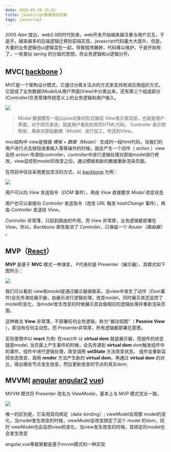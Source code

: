 ```yaml
---
date: 2016-03-29 15:21
title: javascript数据驱动页面
tags: javascript
---
```


2005 *Ajax* 提出，web2.0的时代到来，web开发开始越来越注重与用户交互，于是乎，越来越多的后端逻辑迁移到前端实现，javascript代码量大大提升，但是，大量的业务逻辑也ui逻辑混在一起，导致程序臃肿，代码难以维护。于是开始有了，一些类似 *spring* 的分层的思想，将业务逻辑和ui逻辑分开。
<!--more-->
## MVC( [backbone](https://github.com/jashkenas/backbone) ）
MVC是一个架构设计模式，它通过分离关注点的方式来支持改进应用组织方式。它促成了业务数据(Model)从用户界面(View)中分离出来，还有第三个组成部分(Controller)负责管理传统意义上的业务逻辑和用户输入。

![](http://image.beekka.com/blog/2015/bg2015020105.png)

> Model 数据模型一般以json对象的形式展现
> View表示表现层，也就是用户界面，对于网页来说，就是用户看到的网页HTML代码。
> Controller 表示控制层，用来对原始数据（Model）进行加工，传送到View。

mvc结构中 view是根据 *模板* + *数据（Model）* 生成的一段html代码，当我们的用户进行点击按钮或者输入等等操作的时候，就会产生一个动作（ *action* ）view会把 *action* 传递给controller，controller中进行逻辑处理对原始model进行修改，view监控到model的改变之后，通过模板和新的数据重新渲染页面。

在项目中往往采用更加灵活的方式，以 [backbone](https://github.com/jashkenas/backbone) 为例：

![](http://image.beekka.com/blog/2015/bg2015020108.png)

用户可以向 *View* 发送指令（*DOM* 事件），再由 *View* 直接要求 *Model* 改变状态

用户也可以直接向 *Controller* 发送指令（改变 *URL* 触发 *hashChange* 事件），再由 *Controller* 发送给 *View*。

*Controller* 非常薄，只起到路由的作用，而 View 非常厚，业务逻辑都部署在 *View*。所以，*Backbone* 索性取消了 *Controller*，只保留一个 *Router（路由器）* 。

## MVP（[React](http://reactjs.cn/)）
**MVP** 是基于 **MVC** 模式一种演变， P代表的是 Presenter（展示器），其模式如下图所示：

![](http://image.beekka.com/blog/2015/bg2015020109.png)

我们可以看到 view和model是通过展示器做联系，当view中发生了动作（Dom事件)会先传递给展示器，由展示进行逻辑处理，改变model，同时展示其还监控了model的变化，当model发生改变的时候展示其会做相应的逻辑处理并重新渲染页面。

这种做法 **View** 非常薄，不部署任何业务逻辑，称为"被动视图"（ **Passive View** ），即没有任何主动性，而 Presenter非常厚，所有逻辑都部署在那里。

实际使用中以 **react** 为例:
在react中 以 **virtual dom** 就是展示器，而组件的状态 就是model, 当页面上产生事件的时候，会先传递到 **virtual dom** dom触发组件中的事件，组件中进行逻辑处理，改变调用 **setState** 方法改变状态， 组件会重新监控状态改变，调用 **render** 方法产生新的 **virtual dom**，再通过 **virtual dom** 的对比，得出哪些节点发生改变，然后更新改变的节点的真实dom;

## MVVM( [angular](http://www.ngnice.com/) [angular2](https://angular.io/) [vue](http://cn.vuejs.org/))
MVVM 模式将 Presenter 改名为 ViewModel，基本上与 MVP 模式完全一致。

![](http://image.beekka.com/blog/2015/bg2015020110.png)

唯一的区别是，它采用双向绑定（data-binding）; viewModel会观察 model的变化，当model发生改变的时候，viewModel会改变绑定了这个 model 的dom，同时 viewModel也会监控view的变化，当view发生改变的时候，其绑定的model也会发生改变

angular,vue等框架都是基于mvvm模式的一种实现

